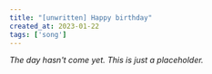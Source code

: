 ```yaml
---
title: "[unwritten] Happy birthday"
created_at: 2023-01-22
tags: ['song']
---
```


_The day hasn't come yet. This is just a placeholder._
